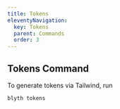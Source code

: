 ```yaml
---
title: Tokens
eleventyNavigation:
  key: Tokens
  parent: Commands
  order: 3
---
```


## Tokens Command

To generate tokens via Tailwind, run

```bash
blyth tokens
```
